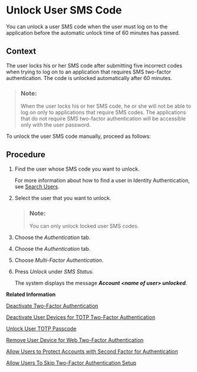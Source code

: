 <!-- loio6120cc2c71114eb38758a5cea3fd699b -->

# Unlock User SMS Code

You can unlock a user SMS code when the user must log on to the application before the automatic unlock time of 60 minutes has passed.



## Context

The user locks his or her SMS code after submitting five incorrect codes when trying to log on to an application that requires SMS two-factor authentication. The code is unlocked automatically after 60 minutes.

> ### Note:  
> When the user locks his or her SMS code, he or she will not be able to log on only to applications that require SMS codes. The applications that do not require SMS two-factor authentication will be accessible only with the user password.

To unlock the user SMS code manually, proceed as follows:



## Procedure

1.  Find the user whose SMS code you want to unlock.

    For more information about how to find a user in Identity Authentication, see [Search Users](search-users-06078a6.md).

2.  Select the user that you want to unlock.

    > ### Note:  
    > You can only unlock locked user SMS codes.

3.  Choose the *Authentication* tab.

4.  Choose the *Authentication* tab.

5.  Choose *Multi-Factor Authentication*.

6.  Press *Unlock* under *SMS Status*.

    The system displays the message ***Account <name of user\> unlocked***.


**Related Information**  


[Deactivate Two-Factor Authentication](deactivate-two-factor-authentication-15db825.md "You can deactivate the second factor (passcode or security key) if the user has activated it via the profile page.")

[Deactivate User Devices for TOTP Two-Factor Authentication](deactivate-user-devices-for-totp-two-factor-authentication-87324d5.md "This document shows you how to deactivate the mobile devices used by a user to generate passcodes for access to applications requiring time-based one-time (TOTP) as two-factor authentication. You deactivate the user mobile devices from the administration console for SAP Cloud Identity Services.")

[Unlock User TOTP Passcode](unlock-user-totp-passcode-cb6615d.md "You can unlock a user passcode when the user must log on to the application before the automatic unlock time of 60 minutes has passed.")

[Remove User Device for Web Two-Factor Authentication](remove-user-device-for-web-two-factor-authentication-9529d97.md "This document shows you how to remove the registered devices used by a user for access to applications requiring web two-factor authentication (FIDO2 standard).")

[Allow Users to Protect Accounts with Second Factor for Authentication](allow-users-to-protect-accounts-with-second-factor-for-authentication-d9cbb6d.md "Tenant administrator can allow users to decide whether to protect their own accounts with second factor for authentication or not.")

[Allow Users To Skip Two-Factor Authentication Setup](allow-users-to-skip-two-factor-authentication-setup-dfb08b3.md "You can set the number of days for which the users can postpone the enabling of second factor for authentication.")

